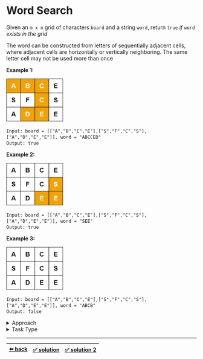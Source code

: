# Word Search

Given an `m x n` grid of characters `board` and a string `word`, return `true` _if_ `word` _exists in the grid_

The word can be constructed from letters of sequentially adjacent cells, where adjacent cells are horizontally or vertically neighboring. The same letter cell may not be used more than once

__Example 1:__

<img width=150 src="./assets/word1.jpeg" />

```
Input: board = [["A","B","C","E"],["S","F","C","S"],["A","D","E","E"]], word = "ABCCED"
Output: true
```

__Example 2:__

<img width=150 src="./assets/word2.jpeg" />

```
Input: board = [["A","B","C","E"],["S","F","C","S"],["A","D","E","E"]], word = "SEE"
Output: true
```

__Example 3:__

<img width=150 src="./assets/word3.jpeg" />

```
Input: board = [["A","B","C","E"],["S","F","C","S"],["A","D","E","E"]], word = "ABCB"
Output: false
```

<details>

<summary>Approach</summary>

- `Call the function recursively and see if it solves the puzzle`

</details>

<details>

<summary>Task Type</summary>

It is a "Check if Puzzle is Solvable" Task Type. In order to solve the Task you should apply the Approach "Call the function recursively and see if it solves the puzzle"

This task is similar to [Sudoku solver](../../cheatsheet/sudoku.js) where you call a function to see if you can solve the game starting at a certain position as you iterate through the board

In this task we should see if a letter matches the one in the word and if so recursively check its neighbors as well as marking the letters that we looked at

</details>

---

| [:arrow_left: back](../task-type.md) | [:white_check_mark: solution](./solution.js) | [:white_check_mark: solution 2](./solution-2.js) |
| :---: | :---: | :---: |
